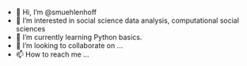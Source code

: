 - 👋 Hi, I’m @smuehlenhoff
- 👀 I’m interested in social science data analysis, computational social sciences
- 🌱 I’m currently learning Python basics.
- 💞️ I’m looking to collaborate on ...
- 📫 How to reach me ...

<!---
smuehlenhoff/smuehlenhoff is a ✨ special ✨ repository because its `README.md` (this file) appears on your GitHub profile.
You can click the Preview link to take a look at your changes.
--->
